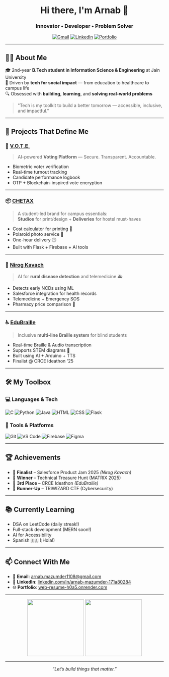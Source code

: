<h1 align="center">Hi there, I'm Arnab 👋</h1>
<h3 align="center">Innovator • Developer • Problem Solver</h3>

<p align="center">
  <a href="mailto:arnab.mazumder1108@gmail.com"><img src="https://img.shields.io/badge/Email-D14836?style=for-the-badge&logo=gmail&logoColor=white" alt="Gmail"/></a>
  <a href="https://www.linkedin.com/in/arnab-mazumder-171a80284"><img src="https://img.shields.io/badge/LinkedIn-0A66C2?style=for-the-badge&logo=linkedin&logoColor=white" alt="LinkedIn"/></a>
  <a href="https://web-resume-h0a5.onrender.com"><img src="https://img.shields.io/badge/Portfolio-000000?style=for-the-badge&logo=vercel&logoColor=white" alt="Portfolio"/></a>
</p>

---

## 🧑‍💻 About Me

🎓 2nd-year **B.Tech student in Information Science & Engineering** at Jain University  
🚀 Driven by **tech for social impact** — from education to healthcare to campus life  
🔍 Obsessed with **building**, **learning**, and **solving real-world problems**

> "Tech is my toolkit to build a better tomorrow — accessible, inclusive, and impactful."

---

## 💼 Projects That Define Me

### 🔐 [V.O.T.E.](#)
> AI-powered **Voting Platform** — Secure. Transparent. Accountable.

- Biometric voter verification  
- Real-time turnout tracking  
- Candidate performance logbook  
- OTP + Blockchain-inspired vote encryption

---

### 📦 [CHETAX](#)
> A student-led brand for campus essentials:  
**Studios** for print/design + **Deliveries** for hostel must-haves

- Cost calculator for printing 📄  
- Polaroid photo service 📸  
- One-hour delivery 🕒  
- Built with Flask + Firebase + AI tools

---

### 🧠 [Nirog Kavach](#)
> AI for **rural disease detection** and telemedicine 🚑

- Detects early NCDs using ML  
- Salesforce integration for health records  
- Telemedicine + Emergency SOS  
- Pharmacy price comparison 💊

---

### ♿ [EduBraille](#)
> Inclusive **multi-line Braille system** for blind students

- Real-time Braille & Audio transcription  
- Supports STEM diagrams 🧪  
- Built using AI + Arduino + TTS  
- Finalist @ CRCE Ideathon '25

---

## 🛠️ My Toolbox

### 💻 Languages & Tech
![C](https://img.shields.io/badge/C-blue?style=flat-square&logo=c)
![Python](https://img.shields.io/badge/Python-3776AB?style=flat-square&logo=python&logoColor=white)
![Java](https://img.shields.io/badge/Java-ED8B00?style=flat-square&logo=java&logoColor=white)
![HTML](https://img.shields.io/badge/HTML5-E34F26?style=flat-square&logo=html5&logoColor=white)
![CSS](https://img.shields.io/badge/CSS3-1572B6?style=flat-square&logo=css3&logoColor=white)
![Flask](https://img.shields.io/badge/Flask-000000?style=flat-square&logo=flask&logoColor=white)

### 🔧 Tools & Platforms
![Git](https://img.shields.io/badge/Git-F05032?style=flat-square&logo=git&logoColor=white)
![VS Code](https://img.shields.io/badge/VSCode-007ACC?style=flat-square&logo=visual-studio-code)
![Firebase](https://img.shields.io/badge/Firebase-FFCA28?style=flat-square&logo=firebase&logoColor=black)
![Figma](https://img.shields.io/badge/Figma-F24E1E?style=flat-square&logo=figma&logoColor=white)

---

## 🏆 Achievements

- 🏅 **Finalist** – Salesforce Product Jam 2025 *(Nirog Kavach)*  
- 🥇 **Winner** – Technical Treasure Hunt (MATRIX 2025)  
- 🥉 **3rd Place** – CRCE Ideathon *(EduBraille)*  
- 🥈 **Runner-Up** – TRIWIZARD CTF (Cybersecurity)

---

## 📚 Currently Learning

- DSA on LeetCode (daily streak!)  
- Full-stack development (MERN soon!)  
- AI for Accessibility  
- Spanish 🇪🇸 (¡Hola!)

---

## 📫 Connect With Me

- 📧 **Email**: [arnab.mazumder1108@gmail.com](mailto:arnab.mazumder1108@gmail.com)  
- 💼 **LinkedIn**: [linkedin.com/in/arnab-mazumder-171a80284](https://www.linkedin.com/in/arnab-mazumder-171a80284)  
- 🌐 **Portfolio**: [web-resume-h0a5.onrender.com](https://web-resume-h0a5.onrender.com)

---

<p align="center">
  <img src="https://github-readme-stats.vercel.app/api?username=Arnab-creator&show_icons=true&theme=github_dark&count_private=true" height="180" />
  <img src="https://github-readme-stats.vercel.app/api/top-langs/?username=Arnab-creator&layout=compact&theme=github_dark" height="180" />
</p>

---

<p align="center"><i>“Let’s build things that matter.”</i></p>
